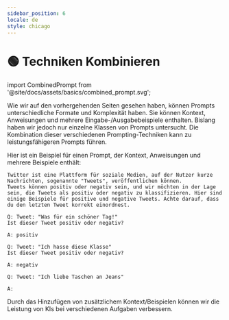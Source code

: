 ```yaml
---
sidebar_position: 6
locale: de
style: chicago
---
```


# 🟢 Techniken Kombinieren

import CombinedPrompt from '@site/docs/assets/basics/combined_prompt.svg';

<div style={{textAlign: 'center'}}>
  <CombinedPrompt style={{width:"100%",height:"300px",verticalAlign:"top"}}/>
</div>


Wie wir auf den vorhergehenden Seiten gesehen haben, können Prompts unterschiedliche Formate und Komplexität haben. Sie können Kontext, Anweisungen und mehrere Eingabe-/Ausgabebeispiele enthalten. Bislang haben wir jedoch nur einzelne Klassen von Prompts untersucht. Die Kombination dieser verschiedenen Prompting-Techniken kann zu leistungsfähigeren Prompts führen. 

Hier ist ein Beispiel für einen Prompt, der Kontext, Anweisungen und mehrere Beispiele enthält:

```text
Twitter ist eine Plattform für soziale Medien, auf der Nutzer kurze Nachrichten, sogenannte "Tweets", veröffentlichen können.
Tweets können positiv oder negativ sein, und wir möchten in der Lage sein, die Tweets als positiv oder negativ zu klassifizieren. Hier sind einige Beispiele für positive und negative Tweets. Achte darauf, dass du den letzten Tweet korrekt einordnest.

Q: Tweet: "Was für ein schöner Tag!"
Ist dieser Tweet positiv oder negativ?

A: positiv

Q: Tweet: "Ich hasse diese Klasse"
Ist dieser Tweet positiv oder negativ?

A: negativ

Q: Tweet: "Ich liebe Taschen an Jeans"

A:
```

Durch das Hinzufügen von zusätzlichem Kontext/Beispielen können wir die Leistung von KIs
bei verschiedenen Aufgaben verbessern.

